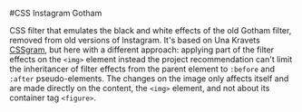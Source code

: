 #CSS Instagram Gotham

CSS filter that emulates the black and white effects of the old Gotham filter, removed from old versions of Instagram. It's based on Una Kravets [CSSgram](https://github.com/una/CSSgram "CSSgram"), but here with a different approach: applying part of the filter effects on the `<img>` element instead the project recommendation can't limit the inheritancer of filter effects from the parent element to `:before` and `:after` pseudo-elements. The changes on the image only affects itself and are made directly on the content, the `<img>` element, and not about its container tag `<figure>`. 